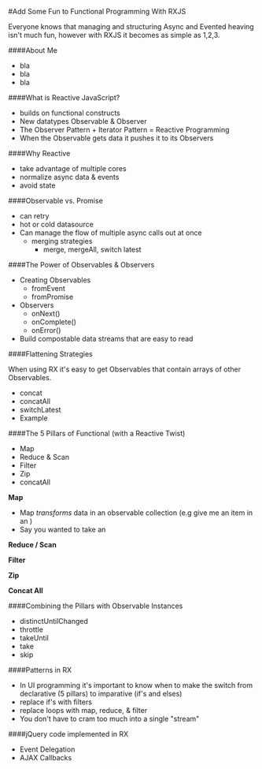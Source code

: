 #Add Some Fun to Functional Programming With RXJS

Everyone knows that managing and structuring Async and Evented heaving isn't much fun, however with RXJS it becomes as simple as 1,2,3.  

####About Me
 * bla
 * bla
 * bla

####What is Reactive JavaScript?

 * builds on functional constructs
 * New datatypes Observable & Observer
 * The Observer Pattern + Iterator Pattern = Reactive Programming
 * When the Observable gets data it pushes it to its Observers
 
 
####Why Reactive

 * take advantage of multiple cores
 * normalize async data & events
 * avoid state
 
####Observable vs. Promise

 * can retry
 * hot or cold datasource
 * Can manage the flow of multiple async calls out at once
   * merging strategies
     * merge, mergeAll, switch latest
 	

####The Power of Observables & Observers

 * Creating Observables
   * fromEvent
   * fromPromise
 * Observers
   * onNext()
   * onComplete()
   * onError()
 * Build compostable data streams that are easy to read
     
####Flattening Strategies

When using RX it's easy to get Observables that contain arrays of other Observables.  

 * concat
 * concatAll
 * switchLatest
 * Example

####The 5 Pillars of Functional (with a Reactive Twist)

 * Map
 * Reduce & Scan
 * Filter
 * Zip
 * concatAll
 
**Map**

 * Map _transforms_ data in an observable collection (e.g give me an item in an )
 * Say you wanted to take an  
 
**Reduce / Scan**

**Filter**

**Zip**

**Concat All**

####Combining the Pillars with Observable Instances

 * distinctUntilChanged
 * throttle
 * takeUntil
 * take
 * skip


 
####Patterns in RX

 * In UI programming it's important to know when to make the switch from declarative (5 pillars) to imparative (if's and elses)
 * replace if's with filters
 * replace loops with map, reduce, & filter
 * You don't have to cram too much into a single "stream"
 
 ####jQuery code implemented in RX
  * Event Delegation
  * AJAX Callbacks
